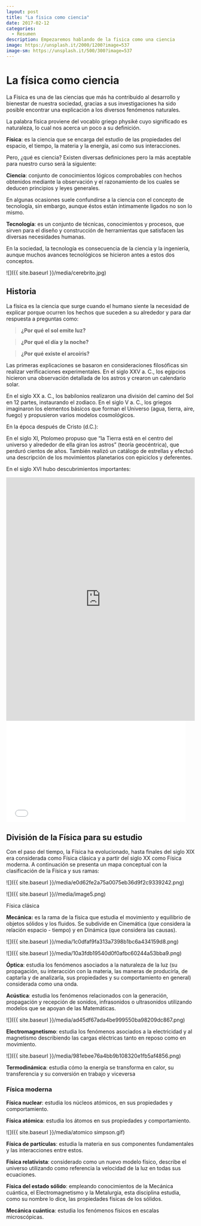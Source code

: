 ```yaml
---
layout: post
title: "La fisica como ciencia"
date: 2017-02-12
categories:
  - Resumen
description: Empezaremos hablando de la fisica como una ciencia
image: https://unsplash.it/2000/1200?image=537
image-sm: https://unsplash.it/500/300?image=537
---
```


La física como ciencia 
=======================

La Física es una de las ciencias que más ha contribuido al desarrollo y
bienestar de nuestra sociedad, gracias a sus investigaciones ha sido posible
encontrar una explicación a los diversos fenómenos naturales.

La palabra física proviene del vocablo griego physiké cuyo significado es
naturaleza, lo cual nos acerca un poco a su definición.

**Física**: es la ciencia que se encarga del estudio de las propiedades del
espacio, el tiempo, la materia y la energía, así como sus interacciones.

Pero, ¿qué es ciencia? Existen diversas definiciones pero la más aceptable para
nuestro curso será la siguiente:

**Ciencia**: conjunto de conocimientos lógicos comprobables con hechos obtenidos
mediante la observación y el razonamiento de los cuales se deducen principios y
leyes generales.

En algunas ocasiones suele confundirse a la ciencia con el concepto de
tecnología, sin embargo, aunque éstos están íntimamente ligados no son lo mismo.

**Tecnología**: es un conjunto de técnicas, conocimientos y procesos, que sirven
para el diseño y construcción de herramientas que satisfacen las diversas
necesidades humanas.

En la sociedad, la tecnología es consecuencia de la ciencia y la ingeniería,
aunque muchos avances tecnológicos se hicieron antes a estos dos conceptos.

![]({{ site.baseurl }}/media/cerebrito.jpg)

Historia
--------

La física es la ciencia que surge cuando el humano siente la necesidad de
explicar porque ocurren los hechos que suceden a su alrededor y para dar
respuesta a preguntas como:

>   **¿Por qué el sol emite luz?**

>   **¿Por qué el día y la noche?**

>   **¿Por qué existe el arcoíris?**

Las primeras explicaciones se basaron en consideraciones filosóficas sin
realizar verificaciones experimentales. En el siglo XXV a. C., los egipcios
hicieron una observación detallada de los astros y crearon un calendario solar.

En el siglo XX a. C., los babilonios realizaron una división del camino del Sol
en 12 partes, instaurando el zodiaco. En el siglo V a. C., los griegos
imaginaron los elementos básicos que forman el Universo (agua, tierra, aire,
fuego) y propusieron varios modelos cosmológicos.

En la época después de Cristo (d.C.):

En el siglo XI, Ptolomeo propuso que “la Tierra está en el centro del universo y
alrededor de ella giran los astros” (teoría geocéntrica), que perduró cientos de
años. También realizó un catálogo de estrellas y efectuó una descripción de los
movimientos planetarios con epiciclos y deferentes.

En el siglo XVI hubo descubrimientos importantes:

<iframe src='https://cdn.knightlab.com/libs/timeline3/latest/embed/index.html?source=1OcTg0slXsDY7-rL16hNq79vlIMf7cY2TcE9TNo0Iavg&font=Default&lang=en&initial_zoom=2&height=650' width='100%' height='650' webkitallowfullscreen mozallowfullscreen allowfullscreen frameborder='0'></iframe>

<iframe src="//giphy.com/embed/Fbyam9ZAJ3J1m?html5=true&hideSocial=true" width="480" height="270" frameborder="0" class="giphy-embed" allowfullscreen=""></iframe>

División de la Física para su estudio
-------------------------------------

Con el paso del tiempo, la Física ha evolucionado, hasta finales del siglo XIX
era considerada como Física clásica y a partir del siglo XX como Física moderna.
A continuación se presenta un mapa conceptual con la clasificación de la Física
y sus ramas:

![]({{ site.baseurl }}/media/e0d62fe2a75a0075eb36d9f2c9339242.png)

![]({{ site.baseurl }}//media/image5.png)

Física clásica

**Mecánica:** es la rama de la física que estudia el movimiento y equilibrio de
objetos sólidos y los fluidos. Se subdivide en Cinemática (que considera la
relación espacio - tiempo) y en Dinámica (que considera las causas).

![]({{ site.baseurl }}/media/1c0dfaf9fa313a7398b1bc6a434159d8.png)

![]({{ site.baseurl }}/media/10a3fdb19540d0f0afbc60244a53bba9.png)

**Óptica**: estudia los fenómenos asociados a la naturaleza de la luz (su
propagación, su interacción con la materia, las maneras de producirla, de
captarla y de analizarla, sus propiedades y su comportamiento en general)
considerada como una onda.

**Acústica**: estudia los fenómenos relacionados con la generación, propagación
y recepción de sonidos, infrasonidos o ultrasonidos utilizando modelos que se
apoyan de las Matemáticas.

![]({{ site.baseurl }}/media/ad45df67ada4be999550ba98209dc867.png)

**Electromagnetismo**: estudia los fenómenos asociados a la electricidad y al
magnetismo describiendo las cargas eléctricas tanto en reposo como en
movimiento.

![]({{ site.baseurl }}/media/981ebee76a4bb9b108320e1fb5af4856.png)

**Termodinámica**: estudia cómo la energía se transforma en calor, su
transferencia y su conversión en trabajo y viceversa

### Física moderna 

**Física nuclear**: estudia los núcleos atómicos, en sus propiedades y
comportamiento.

**Física atómica**: estudia los átomos en sus propiedades y comportamiento.

![]({{ site.baseurl }}/media/atomico simpson.gif)

**Física de partículas**: estudia la materia en sus componentes fundamentales y
las interacciones entre estos.

**Física relativista**: considerado como un nuevo modelo físico, describe el
universo utilizando como referencia la velocidad de la luz en todas sus
ecuaciones.

**Física del estado sólido**: empleando conocimientos de la Mecánica cuántica,
el Electromagnetismo y la Metalurgia, esta disciplina estudia, como su nombre lo
dice, las propiedades físicas de los sólidos.

**Mecánica cuántica**: estudia los fenómenos físicos en escalas microscópicas.
